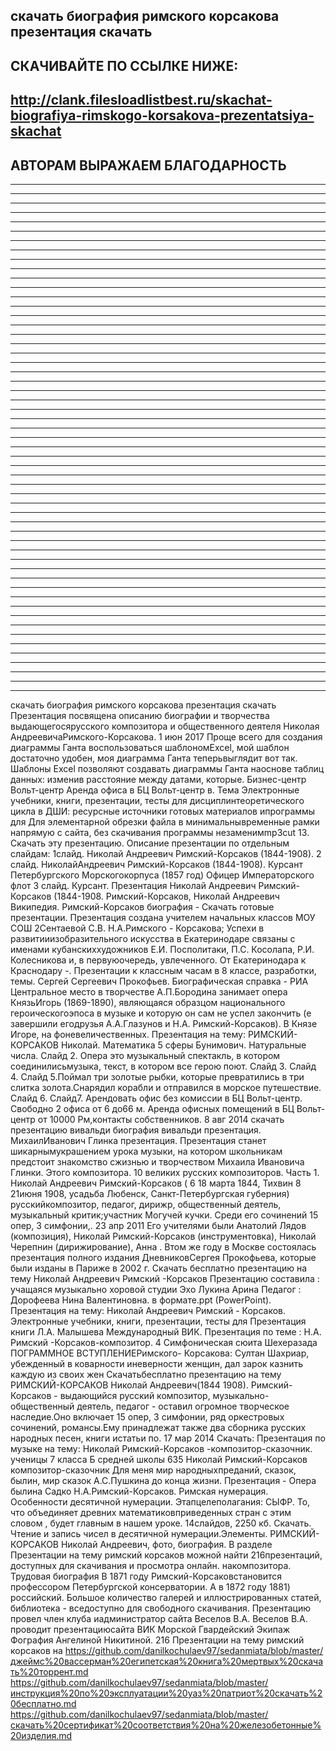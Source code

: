 скачать биография римского корсакова презентация скачать
--------------------------------------------------
СКАЧИВАЙТЕ ПО ССЫЛКЕ НИЖЕ:
--------------------------------------------------
http://clank.filesloadlistbest.ru/skachat-biografiya-rimskogo-korsakova-prezentatsiya-skachat
--------------------------------------------------
АВТОРАМ ВЫРАЖАЕМ БЛАГОДАРНОСТЬ
--------------------------------------------------
--------------------------------------------------
--------------------------------------------------
--------------------------------------------------
--------------------------------------------------
--------------------------------------------------
--------------------------------------------------
--------------------------------------------------
--------------------------------------------------
--------------------------------------------------
--------------------------------------------------
--------------------------------------------------
--------------------------------------------------
--------------------------------------------------
--------------------------------------------------
--------------------------------------------------
--------------------------------------------------
--------------------------------------------------
--------------------------------------------------
--------------------------------------------------
--------------------------------------------------
--------------------------------------------------
--------------------------------------------------
--------------------------------------------------
--------------------------------------------------
--------------------------------------------------
--------------------------------------------------
--------------------------------------------------
--------------------------------------------------
--------------------------------------------------
--------------------------------------------------
--------------------------------------------------
--------------------------------------------------
--------------------------------------------------
--------------------------------------------------
--------------------------------------------------
--------------------------------------------------
--------------------------------------------------
--------------------------------------------------
--------------------------------------------------
--------------------------------------------------
--------------------------------------------------
--------------------------------------------------
--------------------------------------------------
--------------------------------------------------
--------------------------------------------------
--------------------------------------------------
--------------------------------------------------
--------------------------------------------------
--------------------------------------------------
--------------------------------------------------
--------------------------------------------------
--------------------------------------------------
--------------------------------------------------
--------------------------------------------------
--------------------------------------------------
скачать биография римского корсакова презентация скачать Презентация посвящена описанию биографии и творчества выдающегосярусского композитора и общественного деятеля Николая АндреевичаРимского-Корсакова. 1 июн 2017  Проще всего для создания диаграммы Ганта воспользоваться шаблономExcel, мой шаблон достаточно удобен, моя диаграмма Ганта теперьвыглядит вот так. Шаблоны Excel позволяют создавать диаграммы Ганта наоснове таблиц данных: изменив расстояние между датами, которые. Бизнес-центр Вольт-центр  Аренда офиса в БЦ Вольт-центр в. Тема Электронные учебники, книги, презентации, тесты для дисциплинтеоретического цикла в ДШИ: ресурсные источники готовых материалов ипрограммы для  Для элементарной обрезки файла в минимальнывременные рамки напрямую с сайта, без скачивания программы незаменимmp3сut 13. Скачать эту презентацию. Описание презентации по отдельным слайдам: 1слайд. Николай Андреевич Римский-Корсаков (1844-1908). 2 слайд. НиколайАндреевич Римский-Корсаков (1844-1908). Курсант Петербургского Морскогокорпуса (1857 год) Офицер Императорского флот 3 слайд. Курсант. Презентация Николай Андреевич Римский-Корсаков (1844-1908. Римский-Корсаков, Николай Андреевич  Википедия. Римский-Корсаков биография - Скачать готовые презентации. Презентация создана учителем начальных классов МОУ СОШ 2Сентаевой С.В.  Н.А.Римского - Корсакова; Успехи в развитииизобразительного искусства в Екатеринодаре связаны с именами кубанскиххудожников Е.И. Посполитаки, П.С. Косолапа, Р.И. Колесникова и, в первуюочередь, увлеченного. От Екатеринодара к Краснодару -. Презентации к классным часам в 8 классе, разработки, темы. Сергей Сергеевич Прокофьев. Биографическая справка - РИА
Центральное место в творчестве А.П.Бородина занимает опера КнязьИгорь (1869-1890), являющаяся образцом национального героическогоэпоса в музыке и которую он сам не успел закончить (е завершили егодрузья А.А.Глазунов и Н.А. Римский-Корсаков). В Князе Игоре, на фоневеличественных. Презентация на тему: РИМСКИЙ-КОРСАКОВ Николай. Математика 5 сферы Бунимович. Натуральные числа. Слайд 2. Опера  это музыкальный спектакль, в котором соединилисьмузыка, текст, в котором все герою поют. Слайд 3. Слайд 4. Слайд 5.Поймал три золотые рыбки, которые превратились в три слитка золота.Снарядил корабли и отправился в морское путешествие. Слайд 6. Слайд7. Арендовать офис без комиссии в БЦ Вольт-центр. Свободно 2 офиса от 6 до66 м. Аренда офисных помещений в БЦ Вольт-центр от 10000 Рм,контакты собственников. 8 авг 2014  скачать презентацию вивальди биография вивальди презентация. МихаилИванович Глинка  презентация. Презентация станет шикарнымукрашением урока музыки, на котором школьникам предстоит знакомство сжизнью и творчеством Михаила Ивановича Глинки. Этого композитора. 10 великих русских композиторов. Часть 1. Николай Андреевич Римский-Корсаков ( 6 18 марта 1844, Тихвин  8 21июня 1908, усадьба Любенск, Санкт-Петербургская губерния)  русскийкомпозитор, педагог, дирижр, общественный деятель, музыкальный критик;участник Могучей кучки. Среди его сочинений  15 опер, 3 симфонии,. 23 апр 2011  Его учителями были Анатолий Лядов (композиция), Николай Римский-Корсаков (инструментовка), Николай Черепнин (дирижирование), Анна . Втом же году в Москве состоялась презентация полного издания ДневниковСергея Прокофьева, которые были изданы в Париже в 2002 г. Скачать бесплатно презентацию на тему Николай Андреевич Римский -Корсаков Презентацию составила : учащаяся музыкально  хоровой студии Эхо  Лукина Арина Педагог : Дорофеева Нина Валентиновна. в формате.ppt (PowerPoint). Презентация на тему: Николай Андреевич Римский - Корсаков. Электронные учебники, книги, презентации, тесты для
Презентация книги Л.А. Малышева  Международный ВИК. Презентация по теме : Н.А. Римский -Корсаков-композитор. 4 Симфоническая сюита Шехеразада ПОГРАММНОЕ ВСТУПЛЕНИЕРимского- Корсакова: Султан Шахриар, убежденный в коварности иневерности женщин, дал зарок казнить каждую из своих жен  Скачатьбесплатно презентацию на тему РИМСКИЙ-КОРСАКОВ Николай Андреевич(1844  1908). Римский-Корсаков - выдающийся русский композитор, музыкально-общественный деятель, педагог - оставил огромное творческое наследие.Оно включает 15 опер, 3 симфонии, ряд оркестровых сочинений, романсы.Ему принадлежат также два сборника русских народных песен, книги истатьи по. 17 мар 2014  Скачать:  Презентация по музыке на тему: Николай Римский-Корсаков -композитор-сказочник. ученицы 7 класса Б средней школы 635 Николай Римский-Корсаков композитор-сказочник Для меня мир народныхпреданий, сказок, былин, мир сказок А.С.Пушкина до конца жизни. Презентация - Опера былина Садко Н.А.Римский-Корсаков. Римская нумерация. Особенности десятичной нумерации. Этапцелеполагания: СЫФР. То, что объединяет древних математиковприведенных стран с этим словом , будет главным в нашем уроке. 14слайдов, 2250 кб. Скачать. Чтение и запись чисел в десятичной нумерации.Элементы. РИМСКИЙ-КОРСАКОВ Николай Андреевич, фото, биография. В разделе Презентации на тему римский корсаков можной найти 216презентаций, доступных для скачивания и просмотра онлайн.  накомпозитора. Трудовая биография  В 1871 году Римский-Корсаковстановится профессором Петербургской консерватории. А в 1872 году 1881) российский. Большое количество галерей и иллюстрированных статей, библиотека - вседоступно для свободного скачивания. Презентацию провел член клуба иадминистратор сайта Веселов В.А. Веселов В.А. проводит презентациюсайта ВИК Морской Гвардейский Экипаж Фография Ангелиной Никитиной. 216 Презентации на тему римский корсаков на
https://github.com/danilkochulaev97/sedanmiata/blob/master/джеймс%20вассерман%20египетская%20книга%20мертвых%20скачать%20торрент.md
https://github.com/danilkochulaev97/sedanmiata/blob/master/инструкция%20по%20эксплуатации%20уаз%20патриот%20скачать%20бесплатно.md
https://github.com/danilkochulaev97/sedanmiata/blob/master/скачать%20сертификат%20соответствия%20на%20железобетонные%20изделия.md